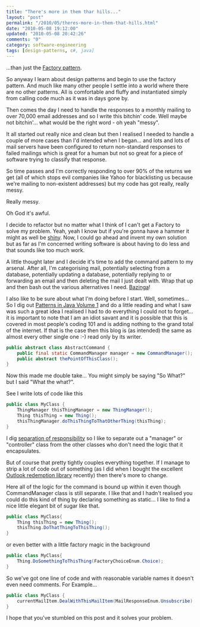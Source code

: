 ```yaml
--- 
title: "There's more in them thar hills..." 
layout: "post" 
permalink: "/2010/05/theres-more-in-them-that-hills.html" 
date: "2010-05-08 19:12:00"
updated: "2010-05-08 20:42:26" 
comments: "0" 
category: software-engineering
tags: [design-patterns, c#, java]
---
```


...than just the [Factory pattern](http://en.wikipedia.org/wiki/Factory_method_pattern).

So anyway I learn about design patterns and begin to use the factory pattern. And much like many other people I settle into a world where there are no other patterns. All is comfortable and fluffy and instantiated simply from calling code much as it was in days gone by.

<!--more-->

Then comes the day I need to handle the responses to a monthly mailing to over 70,000 email addresses and so I write this bitchin' code. Well maybe not bitchin'... what would be the right word - oh yeah "messy".
    
It all started out really nice and clean but then I realised I needed to handle a couple of more cases than I'd intended when I began... and lots and lots of mail servers have been configured to return non-standard responses to failed mailings which is great for a human but not so great for a piece of software trying to classify that response.
    
So time passes and I'm correctly responding to over 90% of the returns we get (all of which stops evil companies like Yahoo for blacklisting us because we're mailing to non-existent addresses) but my code has got really, really messy.
    
Really messy.
    
Oh God it's awful.
    
I decide to refactor but no matter what I think of I can't get a Factory to solve my problem. Yeah, yeah I know but if you're gonna have a hammer it might as well be [shiny](http://en.wikipedia.org/wiki/Golden_hammer). Now, I could go ahead and invent my own solution but as far as I'm concerned writing software is about having to do less and that sounds like too much work.
    
A little thought later and I decide it's time to add the command pattern to my arsenal. After all, I'm categorising mail, potentially selecting from a database, potentially updating a database, potentially replying to or forwarding an email and then deleting the mail I just dealt with. Wrap that up and then bash out the various alternatives I need. [Bazinga](http://www.urbandictionary.com/define.php?term=bazinga)!
    
I also like to be sure about what I'm doing before I start. Well, sometimes... So I dig out [Patterns in Java Volume 1](http://www.amazon.com/Patterns-Catalog-Reusable-Design-Illustrated/dp/0471258393) and do a little reading and what I saw was such a great idea I realised I had to do everything I could not to forget... it is important to note that I am an idiot savant and it is possible that this is covered in most people's coding 101 and is adding nothing to the grand total of the internet. If that is the case then this blog is (as intended) the same as almost every other single one :-) read only by its writer.


```java
public abstract class AbstractCommand {
	public final static CommandManager manager = new CommandManager();
	public abstract thePointOfThisClass();
}
```
    
Now this made me double take... You might simply be saying "So What?" but I said "What the what?".
    
See I write lots of code like this

```java
public class MyClass { 
	ThingManager thisThingManager = new ThingManager();
	Thing thisThing = new Thing();
	thisThingManager.doThisThingToThatOtherThing(thisThing);
}
```
    
I dig [separation of responsibility](http://en.wikipedia.org/wiki/Single_responsibility_principle) so I like to separate out a "manager" or "controller" class from the other classes who don't need the logic that it encapsulates.
    
But of course that pretty tightly couples everything together. If I manage to strip a lot of code out of something (as I did when I bought the excellent [Outlook redemption library](http://www.dimastr.com/redemption/) recently) then there's more to change.
    
Here all of the logic for the command is bound up within it even though CommandManager class is still separate. I like that and I hadn't realised you could do this kind of thing by declaring something as static... I like to find a nice little elegant bit of sugar like that.

```java
public class MyClass{
    Thing thisThing = new Thing();
    thisThing.DoThatThingToThisThing();
}
```
    
or even better with a little factory magic in the background

```java
public class MyClass{
	Thing.DoSomethingToThisThing(FactoryChoiceEnum.Choice);
}
```
    
So we've got one line of code and with reasonable variable names it doesn't even need comments. For Example...

```csharp
public class MyClass {
	currentMailItem.DealWithThisMailItem(MailResponseEnum.Unsubscribe);
}
```

I hope that you've stumbled on this post and it solves your problem.
